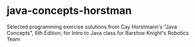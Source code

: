 # java-concepts-horstman
Selected programming exercise solutions from Cay Horstmann's "Java Concepts", 6th Edition, for Intro to Java class for Barstow Knight's Robotics Team

